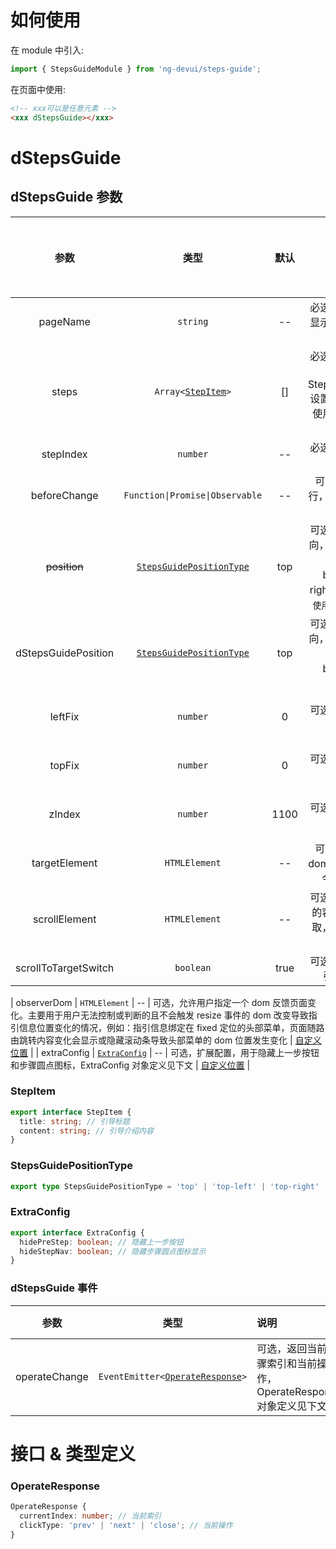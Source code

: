 # 如何使用

在 module 中引入:

```ts
import { StepsGuideModule } from 'ng-devui/steps-guide';
```

在页面中使用:

```html
<!-- xxx可以是任意元素 -->
<xxx dStepsGuide></xxx>
```

# dStepsGuide

## dStepsGuide 参数

|         参数         |                        类型                         | 默认 |                                                                         说明                                                                          | 跳转 Demo                       | 全局配置项 |
| :------------------: | :-------------------------------------------------: | :--: | :---------------------------------------------------------------------------------------------------------------------------------------------------: | :------------------------------ | ---------- |
|       pageName       |                      `string`                       |  --  |                                            必选，用于标识操作指引是否显示，一组操作指引序列建议使用相同值                                             | [基本用法](demo#basic-usage)    |
|        steps         |         `Array<`[`StepItem`](#stepitem)`>`          |  []  |                必选，操作指引步骤数组，如通过 StepsGuideService.setSteps 设置了操作指引步骤，则优先使用服务中的，StepItem 对象定义见下                | [基本用法](demo#basic-usage)    |
|      stepIndex       |                      `number`                       |  --  |                                                       必选，当前步骤在整个操作指引序列中的索引                                                        | [基本用法](demo#basic-usage)    |
|     beforeChange     |           `Function\|Promise\|Observable`           |  --  |                                            可选，在切换步骤时前置执行，返回 boolean 值决定是否显示当前步骤                                            | [基本用法](demo#basic-usage)    |
|     ~~position~~     | [`StepsGuidePositionType`](#stepsguidepositiontype) | top  | 可选，指引信息弹出的位置方向，可选值：top、top-left、top-right、bottom、bottom-left、bottom-right、left、right（`已废弃，请使用dStepsGuidePosition`） | [基本用法](demo#basic-usage)    |
| dStepsGuidePosition  | [`StepsGuidePositionType`](#stepsguidepositiontype) | top  |                    可选，指引信息弹出的位置方向，可选值：top、top-left、top-right、bottom、bottom-left、bottom-right、left、right                     | [基本用法](demo#basic-usage)    |
|       leftFix        |                      `number`                       |  0   |                                                             可选，用于修正指引信息的位置                                                              | [自定义位置](demo#custom-usage) |
|        topFix        |                      `number`                       |  0   |                                                             可选，用于修正指引信息的位置                                                              | [自定义位置](demo#custom-usage) |
|        zIndex        |                      `number`                       | 1100 |                                                           可选，用于调整指引信息的显示层级                                                            | [自定义位置](demo#custom-usage) |
|    targetElement     |                    `HTMLElement`                    |  --  |                                       可选，指引信息显示的目标 dom ，如果指定，不再使用指令所在的 dom 作为目标                                        | [自定义位置](demo#custom-usage) |
|    scrollElement     |                    `HTMLElement`                    |  --  |                                 可选，指引信息跟随滚动定位的容器 dom ，默认会自动获取，如果与预想 dom 不同时需要指定                                  |                                 |
| scrollToTargetSwitch |                      `boolean`                      | true |                                                    可选，是否自动滚动页面至指引信息显示的位置 dom                                                     | [基本用法](demo#basic-usage)    |

| observerDom | `HTMLElement` | -- | 可选，允许用户指定一个 dom 反馈页面变化。主要用于用户无法控制或判断的且不会触发 resize 事件的 dom 改变导致指引信息位置变化的情况，例如：指引信息绑定在 fixed 定位的头部菜单，页面随路由跳转内容变化会显示或隐藏滚动条导致头部菜单的 dom 位置发生变化 | [自定义位置](demo#custom-usage) |
| extraConfig | [`ExtraConfig`](#extraconfig) | -- | 可选，扩展配置，用于隐藏上一步按钮和步骤圆点图标，ExtraConfig 对象定义见下文 | [自定义位置](demo#custom-usage) |

### StepItem

```ts
export interface StepItem {
  title: string; // 引导标题
  content: string; // 引导介绍内容
}
```

### StepsGuidePositionType

```ts
export type StepsGuidePositionType = 'top' | 'top-left' | 'top-right' | 'bottom' | 'bottom-left' | 'bottom-right' | 'left' | 'right';
```

### ExtraConfig

```ts
export interface ExtraConfig {
  hidePreStep: boolean; // 隐藏上一步按钮
  hideStepNav: boolean; // 隐藏步骤圆点图标显示
}
```

### dStepsGuide 事件

|     参数      |                          类型                           | 说明                                                             | 跳转 Demo                    |
| :-----------: | :-----------------------------------------------------: | :--------------------------------------------------------------- | :--------------------------- |
| operateChange | `EventEmitter<`[`OperateResponse`](#operateresponse)`>` | 可选，返回当前步骤索引和当前操作，OperateResponse 对象定义见下文 | [基本用法](demo#basic-usage) |

# 接口 & 类型定义

### OperateResponse

```ts
OperateResponse {
  currentIndex: number; // 当前索引
  clickType: 'prev' | 'next' | 'close'; // 当前操作
}
```
